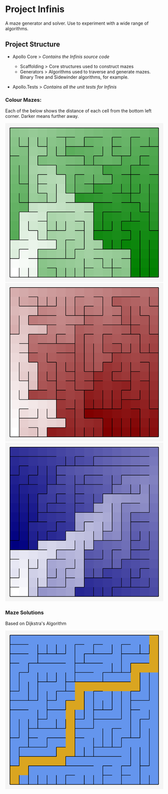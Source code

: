 # Project Infinis

A maze generator and solver. Use to experiment with a wide range of algorithms.

## Project Structure

- Apollo Core > _Contains the Infinis source code_
  - Scaffolding > Core structures used to construct mazes
  - Generators > Algorithms used to traverse and generate mazes. Binary Tree and Sidewinder algorithms, for example.

- Apollo.Tests > _Contains all the unit tests for Infinis_

### Colour Mazes:
Each of the below shows the distance of each cell from the bottom left corner. Darker means further away.

![Green Maze](./Outputs/ColourMazes/GreenMaze.png)
![Blue Maze](./Outputs/ColourMazes/RedMaze.png)
![Red Maze](./Outputs/ColourMazes/BlueMaze.png)

### Maze Solutions

Based on Dijkstra's Algorithm

![Red Maze](./Outputs/ColourMazes/SolvedMaze.png)






